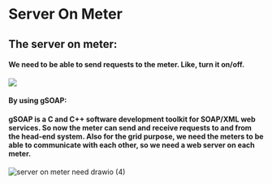 # Server On Meter

## The server on meter:
#### We need to be able to send requests to the meter. Like, turn it on/off.

<img src="https://drive.google.com/drive/uc?id=1i38o-0wjIZyUKXEnd_KpJnXXtuT0_"/>


#### By using gSOAP:
#### gSOAP is a C and C++ software development toolkit for SOAP/XML web services. So now the meter can send and receive requests to and from the head-end system. Also for the grid purpose, we need the meters to be able to communicate with each other, so we need a web server on each meter. 
![server on meter need drawio (4)](https://user-images.githubusercontent.com/51336081/166916352-fd125232-7e62-4096-87d5-b89f728fe1b4.png)
